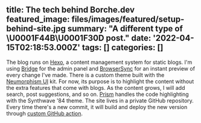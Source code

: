 title: The tech behind Borche.dev
featured_image: files/images/featured/setup-behind-site.jpg
summary: "A different type of \U0001F44B\U0001F30D post."
date: '2022-04-15T02:18:53.000Z'
tags: []
categories: []
---
The blog runs on [Hexo](https://hexo.io/), a content management system for static blogs.
I'm using [Bridge](https://github.com/DeepSpaceHarbor/hexo-bridge) for the admin panel and [BrowserSync](https://github.com/hexojs/hexo-browsersync) for an instant preview of every change I've made.
There is a custom theme built with the [Neumorphism UI](https://themesberg.com/product/ui-kit/neumorphism-ui-kit-bootstrap) kit. For now, its purpose is to highlight the content without the extra features that come with blogs. As the content grows, I will add search, post suggestions, and so on.
[Prism](https://prismjs.com/) handles the code highlighting with the Synthwave '84 theme.
The site lives in a private GitHub repository. Every time there's a new commit, it will build and deploy the new version through [custom GitHub action](https://github.com/DeepSpaceHarbor/hexo-deploy-action).



